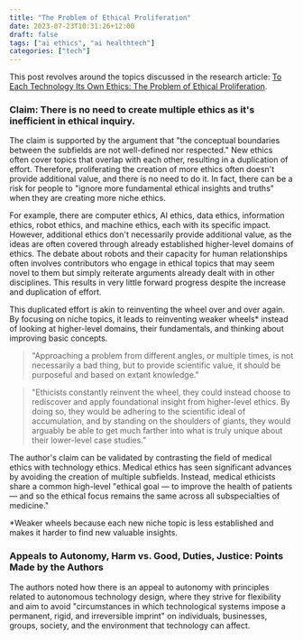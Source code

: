 ```yaml
---
title: "The Problem of Ethical Proliferation"
date: 2023-07-23T10:31:26+12:00
draft: false
tags: ["ai ethics", "ai healthtech"]
categories: ["tech"]
---
```


This post revolves around the topics discussed in the research article: [To Each Technology Its Own Ethics: The Problem of Ethical Proliferation](https://doi.org/10.1007/s13347-022-00591-7).


### Claim: There is no need to create multiple ethics as it's inefficient in ethical inquiry.

The claim is supported by the argument that "the conceptual boundaries between the subfields are not well-defined nor respected." New ethics often cover topics that overlap with each other, resulting in a duplication of effort. Therefore, proliferating the creation of more ethics often doesn't provide additional value, and there is no need to do it. In fact, there can be a risk for people to "ignore more fundamental ethical insights and truths" when they are creating more niche ethics.

For example, there are computer ethics, AI ethics, data ethics, information ethics, robot ethics, and machine ethics, each with its specific impact. However, additional ethics don't necessarily provide additional value, as the ideas are often covered through already established higher-level domains of ethics. The debate about robots and their capacity for human relationships often involves contributors who engage in ethical topics that may seem novel to them but simply reiterate arguments already dealt with in other disciplines. This results in very little forward progress despite the increase and duplication of effort.

This duplicated effort is akin to reinventing the wheel over and over again. By focusing on niche topics, it leads to reinventing weaker wheels* instead of looking at higher-level domains, their fundamentals, and thinking about improving basic concepts. 

>"Approaching a problem from different angles, or multiple times, is not necessarily a bad thing, but to provide scientific value, it should be purposeful and based on extant knowledge." 

>"Ethicists constantly reinvent the wheel, they could instead choose to rediscover and apply foundational insight from higher-level ethics. By doing so, they would be adhering to the scientific ideal of accumulation, and by standing on the shoulders of giants, they would arguably be able to get much farther into what is truly unique about their lower-level case studies.”	

The author's claim can be validated by contrasting the field of medical ethics with technology ethics. Medical ethics has seen significant advances by avoiding the creation of multiple subfields. Instead, medical ethicists share a common high-level "ethical goal — to improve the health of patients — and so the ethical focus remains the same across all subspecialties of medicine."

*Weaker wheels because each new niche topic is less established and makes it harder to find new valuable insights.

### Appeals to Autonomy, Harm vs. Good, Duties, Justice: Points Made by the Authors
The authors noted how there is an appeal to autonomy with principles related to autonomous technology design, where they strive for flexibility and aim to avoid "circumstances in which technological systems impose a permanent, rigid, and irreversible imprint" on individuals, businesses, groups, society, and the environment that technology can affect.
